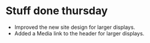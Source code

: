 # Stuff done thursday
* Improved the new site design for larger displays.
* Added a Media link to the header for larger displays.

